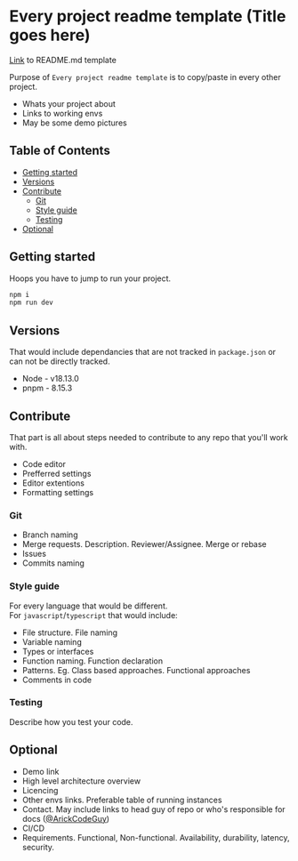 # Every project readme template (Title goes here)

[Link](https://github.com/ArickCodeGuy/readme-template) to README.md template

Purpose of `Every project readme template` is to copy/paste in every other project.

- Whats your project about
- Links to working envs
- May be some demo pictures

## Table of Contents

- [Getting started](#getting-started)
- [Versions](#versions)
- [Contribute](#contribute)
  - [Git](#git)
  - [Style guide](#style-guide)
  - [Testing](#testing)
- [Optional](#optional)

## Getting started

Hoops you have to jump to run your project.

```cmd
npm i
npm run dev
```

## Versions

That would include dependancies that are not tracked in `package.json` or can not be directly tracked.

- Node - v18.13.0
- pnpm - 8.15.3

## Contribute

That part is all about steps needed to contribute to any repo that you'll work with.

- Code editor
- Prefferred settings
- Editor extentions
- Formatting settings

### Git

- Branch naming
- Merge requests. Description. Reviewer/Assignee. Merge or rebase
- Issues
- Commits naming

### Style guide

For every language that would be different.  
For `javascript`/`typescript` that would include:

- File structure. File naming
- Variable naming
- Types or interfaces
- Function naming. Function declaration
- Patterns. Eg. Class based approaches. Functional approaches
- Comments in code

### Testing

Describe how you test your code.

## Optional

- Demo link
- High level architecture overview
- Licencing
- Other envs links. Preferable table of running instances
- Contact. May include links to head guy of repo or who's responsible for docs ([@ArickCodeGuy](https://github.com/ArickCodeGuy))
- CI/CD
- Requirements. Functional, Non-functional. Availability, durability, latency, security.
